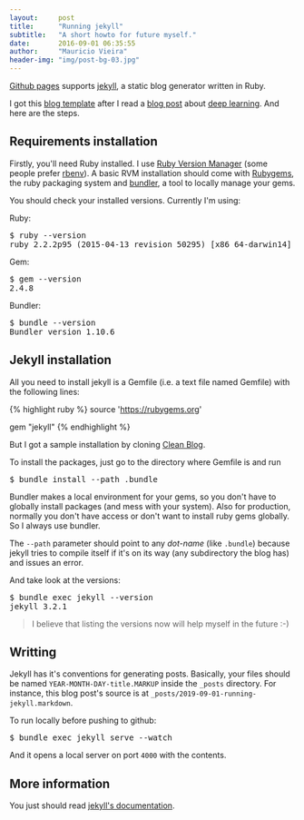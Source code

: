 ```yaml
---
layout:     post
title:      "Running jekyll"
subtitle:   "A short howto for future myself."
date:       2016-09-01 06:35:55
author:     "Mauricio Vieira"
header-img: "img/post-bg-03.jpg"
---
```


<p><a href="http://pages.github.com">Github pages</a> supports <a href="https://jekyllrb.com/">jekyll</a>, a static blog generator written in Ruby.</p>

<p>I got this <a href="http://blackrockdigital.github.io/startbootstrap-clean-blog-jekyll/">blog template</a> after I read a <a href="https://iamtrask.github.io/2016/08/17/grokking-deep-learning/">blog post</a> about <a href="https://en.wikipedia.org/wiki/Deep_learning">deep learning</a>. And here are the steps.</p>

<h2 class="section-heading">Requirements installation</h2>

<p>Firstly, you'll need Ruby installed. I use <a href="http://rvm.io/">Ruby Version Manager</a> (some people prefer <a href="http://rbenv.org/">rbenv</a>). A basic RVM installation should come with <a href="http://rubygems.org/">Rubygems</a>, the ruby packaging system and <a href="http://bundler.io/">bundler</a>, a tool to locally manage your gems.</p>

<p>You should check your installed versions. Currently I'm using:</p>

Ruby:

<pre>
$ ruby --version
ruby 2.2.2p95 (2015-04-13 revision 50295) [x86_64-darwin14]
</pre>

Gem:

<pre>
$ gem --version
2.4.8
</pre>

Bundler:

<pre>
$ bundle --version
Bundler version 1.10.6
</pre>

<h2 class="section-heading">Jekyll installation</h2>

All you need to install jekyll is a Gemfile (i.e. a text file named Gemfile) with the following lines:

{% highlight ruby %}
source 'https://rubygems.org'

gem "jekyll"
{% endhighlight %}

But I got a sample installation by cloning <a href="http://blackrockdigital.github.io/startbootstrap-clean-blog-jekyll/">Clean Blog</a>.

To install the packages, just go to the directory where Gemfile is and run

<pre>
$ bundle install --path .bundle
</pre>

<p>Bundler makes a local environment for your gems, so you don't have to globally install packages (and mess with your system). Also for production, normally you don't have access or don't want to install ruby gems globally. So I always use bundler.</p>

<p>The <code>--path</code> parameter should point to any <i>dot-name</i> (like <code>.bundle</code>) because jekyll tries to compile itself if it's on its way (any subdirectory the blog has) and issues an error.</p>

And take look at the versions:

<pre>
$ bundle exec jekyll --version
jekyll 3.2.1
</pre>

<blockquote>I believe that listing the versions now will help myself in the future :-)</blockquote>


<h2 class="section-heading">Writting</h2>

Jekyll has it's conventions for generating posts. Basically, your files should be named <code>YEAR-MONTH-DAY-title.MARKUP</code> inside the <code>_posts</code> directory. For instance, this blog post's source is at <code>_posts/2019-09-01-running-jekyll.markdown</code>.

To run locally before pushing to github:

<pre>
$ bundle exec jekyll serve --watch
</pre> 

And it opens a local server on port <code>4000</code> with the contents.

<h2 class="section-heading">More information</h2>

You just should read <a href="https://jekyllrb.com/docs/quickstart/">jekyll's documentation</a>.
